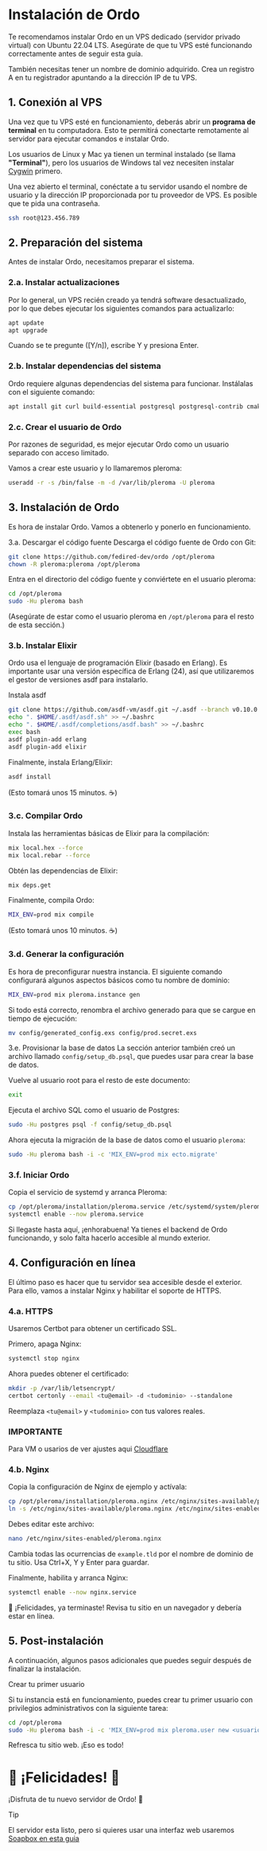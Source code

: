 
# Instalación de Ordo

Te recomendamos instalar Ordo en un VPS dedicado (servidor privado virtual) con Ubuntu 22.04 LTS. Asegúrate de que tu VPS esté funcionando correctamente antes de seguir esta guía.

También necesitas tener un nombre de dominio adquirido. Crea un registro A en tu registrador apuntando a la dirección IP de tu VPS.

## 1. Conexión al VPS

Una vez que tu VPS esté en funcionamiento, deberás abrir un **programa de terminal** en tu computadora. Esto te permitirá conectarte remotamente al servidor para ejecutar comandos e instalar Ordo.

Los usuarios de Linux y Mac ya tienen un terminal instalado (se llama **"Terminal"**), pero los usuarios de Windows tal vez necesiten instalar [Cygwin](https://www.cygwin.com/) primero.

Una vez abierto el terminal, conéctate a tu servidor usando el nombre de usuario y la dirección IP proporcionada por tu proveedor de VPS. Es posible que te pida una contraseña.

```sh
ssh root@123.456.789
```
## 2. Preparación del sistema
Antes de instalar Ordo, necesitamos preparar el sistema.

### 2.a. Instalar actualizaciones
Por lo general, un VPS recién creado ya tendrá software desactualizado, por lo que debes ejecutar los siguientes comandos para actualizarlo:

```sh
apt update
apt upgrade
```
Cuando se te pregunte ([Y/n]), escribe Y y presiona Enter.

### 2.b. Instalar dependencias del sistema
Ordo requiere algunas dependencias del sistema para funcionar. Instálalas con el siguiente comando:

```sh
apt install git curl build-essential postgresql postgresql-contrib cmake libmagic-dev imagemagick ffmpeg libimage-exiftool-perl nginx certbot unzip libssl-dev automake autoconf libncurses5-dev fasttext
```

### 2.c. Crear el usuario de Ordo
Por razones de seguridad, es mejor ejecutar Ordo como un usuario separado con acceso limitado.

Vamos a crear este usuario y lo llamaremos pleroma:

```sh
useradd -r -s /bin/false -m -d /var/lib/pleroma -U pleroma
```

## 3. Instalación de Ordo
Es hora de instalar Ordo. Vamos a obtenerlo y ponerlo en funcionamiento.

3.a. Descargar el código fuente
Descarga el código fuente de Ordo con Git:

```sh
git clone https://github.com/fedired-dev/ordo /opt/pleroma
chown -R pleroma:pleroma /opt/pleroma
```
Entra en el directorio del código fuente y conviértete en el usuario pleroma:

```sh
cd /opt/pleroma
sudo -Hu pleroma bash
```
(Asegúrate de estar como el usuario pleroma en `/opt/pleroma` para el resto de esta sección.)

### 3.b. Instalar Elixir
Ordo usa el lenguaje de programación Elixir (basado en Erlang). Es importante usar una versión específica de Erlang (24), así que utilizaremos el gestor de versiones asdf para instalarlo.

Instala asdf
 ```sh
git clone https://github.com/asdf-vm/asdf.git ~/.asdf --branch v0.10.0
echo ". $HOME/.asdf/asdf.sh" >> ~/.bashrc
echo ". $HOME/.asdf/completions/asdf.bash" >> ~/.bashrc
exec bash
asdf plugin-add erlang
asdf plugin-add elixir
 ```
Finalmente, instala Erlang/Elixir:

```sh
asdf install
```
(Esto tomará unos 15 minutos. ☕)

### 3.c. Compilar Ordo
Instala las herramientas básicas de Elixir para la compilación:

```sh
mix local.hex --force
mix local.rebar --force
```

Obtén las dependencias de Elixir:

```sh
mix deps.get
```
Finalmente, compila Ordo:

```sh
MIX_ENV=prod mix compile
```
(Esto tomará unos 10 minutos. ☕)

### 3.d. Generar la configuración
Es hora de preconfigurar nuestra instancia. El siguiente comando configurará algunos aspectos básicos como tu nombre de dominio:

```sh
MIX_ENV=prod mix pleroma.instance gen
```
Si todo está correcto, renombra el archivo generado para que se cargue en tiempo de ejecución:

```sh
mv config/generated_config.exs config/prod.secret.exs
```
3.e. Provisionar la base de datos
La sección anterior también creó un archivo llamado `config/setup_db.psql`, que puedes usar para crear la base de datos.

Vuelve al usuario root para el resto de este documento:

```sh
exit
```
Ejecuta el archivo SQL como el usuario de Postgres:

```sh
sudo -Hu postgres psql -f config/setup_db.psql
```
Ahora ejecuta la migración de la base de datos como el usuario `pleroma`:

```sh
sudo -Hu pleroma bash -i -c 'MIX_ENV=prod mix ecto.migrate'
```
### 3.f. Iniciar Ordo
Copia el servicio de systemd y arranca Pleroma:

```sh
cp /opt/pleroma/installation/pleroma.service /etc/systemd/system/pleroma.service
systemctl enable --now pleroma.service
```

Si llegaste hasta aquí, ¡enhorabuena! Ya tienes el backend de Ordo funcionando, y solo falta hacerlo accesible al mundo exterior.

## 4. Configuración en línea
El último paso es hacer que tu servidor sea accesible desde el exterior. Para ello, vamos a instalar Nginx y habilitar el soporte de HTTPS.

### 4.a. HTTPS
Usaremos Certbot para obtener un certificado SSL.

Primero, apaga Nginx:

```sh
systemctl stop nginx
```
Ahora puedes obtener el certificado:

```sh
mkdir -p /var/lib/letsencrypt/
certbot certonly --email <tu@email> -d <tudominio> --standalone
```
Reemplaza `<tu@email>` y `<tudominio>` con tus valores reales.

### IMPORTANTE
Para VM o usarios de ver ajustes aqui [Cloudflare](/for-admins/cloudflare.md) 



### 4.b. Nginx
Copia la configuración de Nginx de ejemplo y actívala:

```sh
cp /opt/pleroma/installation/pleroma.nginx /etc/nginx/sites-available/pleroma.nginx
ln -s /etc/nginx/sites-available/pleroma.nginx /etc/nginx/sites-enabled/pleroma.nginx
```

Debes editar este archivo:

```sh
nano /etc/nginx/sites-enabled/pleroma.nginx
```

Cambia todas las ocurrencias de `example.tld` por el nombre de dominio de tu sitio. Usa Ctrl+X, Y y Enter para guardar.

Finalmente, habilita y arranca Nginx:

```sh
systemctl enable --now nginx.service
```

🎉 ¡Felicidades, ya terminaste! Revisa tu sitio en un navegador y debería estar en línea.

## 5. Post-instalación
A continuación, algunos pasos adicionales que puedes seguir después de finalizar la instalación.

Crear tu primer usuario

Si tu instancia está en funcionamiento, puedes crear tu primer usuario con privilegios administrativos con la siguiente tarea:

```sh
cd /opt/pleroma
sudo -Hu pleroma bash -i -c 'MIX_ENV=prod mix pleroma.user new <usuario> <tu@email> --admin'
```

Refresca tu sitio web. ¡Eso es todo!

# 🎉 ¡Felicidades! 🎉

¡Disfruta de tu nuevo servidor de Ordo! 🎈

> [!TIP]
>
> El servidor esta listo, pero si quieres usar una interfaz web usaremos [Soapbox en esta guia](/ordo/interface.md)